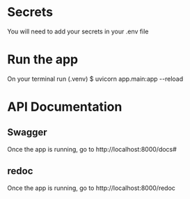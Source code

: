 # Secrets
You will need to add your secrets in your .env file

# Run the app
On your terminal run (.venv) $ uvicorn app.main:app --reload

# API Documentation 
## Swagger
Once the app is running, go to http://localhost:8000/docs# 
## redoc
Once the app is running, go to http://localhost:8000/redoc
